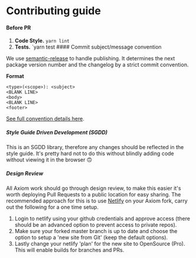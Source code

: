 # Contributing guide

#### Before PR
1. **Code Style.** `yarn lint`
1. **Tests.** `yarn test
#### Commit subject/message convention

We use [semantic-release](https://github.com/semantic-release/semantic-release) to handle publishing. It determines the next package version number and the changelog by a strict commit convention.

**Format**
```
<type>(<scope>): <subject>
<BLANK LINE>
<body>
<BLANK LINE>
<footer>
```

[See full convention details here](https://github.com/conventional-changelog/conventional-changelog-angular/blob/master/convention.md).

##### Style Guide Driven Development (SGDD)

This is an SGDD library, therefore any changes should be reflected in the style guide. It's pretty hard not to do this without blindly adding code without viewing it in the browser 🙃

##### Design Review

All Axiom work should go through design review, to make this easier it's worth deploying Pull Requests to a public location for easy sharing. The recommended approach for this is to use [Netlify](www.netlify.com) on your Axiom fork, carry out the following for a one time setup.
1. Login to netlify using your github credentials and approve access (there should be an advanced option to prevent access to private repos).
2. Make sure your forked master branch is up to date and choose the option to setup a 'new site from Git' (keep the default options).
3. Lastly change your netlify 'plan' for the new site to OpenSource (Pro). This will enable builds for branches and PRs.
